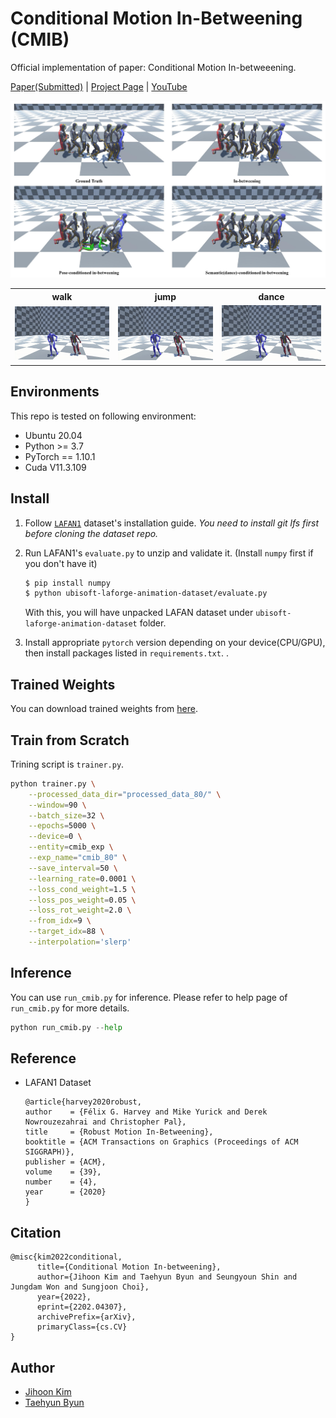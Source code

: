 # Conditional Motion In-Betweening (CMIB)

Official implementation of paper: Conditional Motion In-betweeening.

[Paper(Submitted)]() | [Project Page](https://jihoonerd.github.io/Conditional-Motion-In-Betweening/) | [YouTube](https://youtu.be/XAELcHOREJ8)

<p align="center">
  <img src="assets/graphical_abstract.jpg" alt="Graphical Abstract"/>
</p>

<table>
  <tr>
    <th>walk</th>
    <th>jump</th>
    <th>dance</th>
  </tr>
  <tr>
    <td><img src="assets/walk.gif"/></td>
    <td><img src="assets/jump.gif"/></td>
    <td><img src="assets/dance.gif"/></td>
  </tr>
</table>

## Environments

This repo is tested on following environment:

* Ubuntu 20.04
* Python >= 3.7
* PyTorch == 1.10.1
* Cuda V11.3.109

## Install

1. Follow [`LAFAN1`](https://github.com/ubisoft/ubisoft-laforge-animation-dataset) dataset's installation guide.
   *You need to install git lfs first before cloning the dataset repo.*

2. Run LAFAN1's `evaluate.py` to unzip and validate it. (Install `numpy` first if you don't have it)
   ```bash
   $ pip install numpy
   $ python ubisoft-laforge-animation-dataset/evaluate.py 
   ```
   With this, you will have unpacked LAFAN dataset under `ubisoft-laforge-animation-dataset` folder.

3. Install appropriate `pytorch` version depending on your device(CPU/GPU), then install packages listed in `requirements.txt`. .

## Trained Weights

You can download trained weights from [here](https://drive.google.com/drive/folders/1_cAhuBxbic3rgPdyrR49kvMnA263bYmi?usp=sharing).

## Train from Scratch

Trining script is `trainer.py`.

```bash
python trainer.py \
	--processed_data_dir="processed_data_80/" \
	--window=90 \
	--batch_size=32 \
	--epochs=5000 \
	--device=0 \
	--entity=cmib_exp \
	--exp_name="cmib_80" \
	--save_interval=50 \
	--learning_rate=0.0001 \
	--loss_cond_weight=1.5 \
	--loss_pos_weight=0.05 \
	--loss_rot_weight=2.0 \
	--from_idx=9 \
	--target_idx=88 \
	--interpolation='slerp'

```

## Inference

You can use `run_cmib.py` for inference. Please refer to help page of `run_cmib.py` for more details.

```python
python run_cmib.py --help
```

## Reference

* LAFAN1 Dataset
  ```
  @article{harvey2020robust,
  author    = {Félix G. Harvey and Mike Yurick and Derek Nowrouzezahrai and Christopher Pal},
  title     = {Robust Motion In-Betweening},
  booktitle = {ACM Transactions on Graphics (Proceedings of ACM SIGGRAPH)},
  publisher = {ACM}, 
  volume    = {39},
  number    = {4},
  year      = {2020}
  }
  ```

## Citation
```
@misc{kim2022conditional,
      title={Conditional Motion In-betweening}, 
      author={Jihoon Kim and Taehyun Byun and Seungyoun Shin and Jungdam Won and Sungjoon Choi},
      year={2022},
      eprint={2202.04307},
      archivePrefix={arXiv},
      primaryClass={cs.CV}
}
```

## Author

* [Jihoon Kim](https://github.com/jihoonerd)
* [Taehyun Byun](https://github.com/childtoy)
